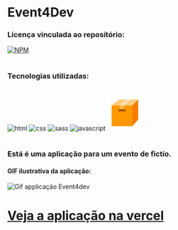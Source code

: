 # Event4Dev

### Licença vinculada ao repositório: 
[![NPM](https://img.shields.io/github/license/LuizFernandoDeveloper/-LandPageEventForDev-)](https://github.com/LuizFernandoDeveloper/-LandPageEventForDev-/blob/main/LIcence)

#
### Tecnologias utilizadas: 

<div style="display: inline_block "><br>
    <img alt="html" height="80" width="80" src="https://cdn.jsdelivr.net/gh/devicons/devicon/icons/html5/html5-original.svg"/>
    <img alt="css" height="80" width="80" src="https://cdn.jsdelivr.net/gh/devicons/devicon/icons/css3/css3-original.svg"/>
    <img alt="sass" height="80" width="80" src="https://cdn.jsdelivr.net/gh/devicons/devicon/icons/sass/sass-original.svg"/>
    <img alt="javascript" height="80" width="80" src="https://cdn.jsdelivr.net/gh/devicons/devicon/icons/javascript/javascript-original.svg"/>
    <img alt="parcel" height="80" width="80" src="./mediaForReadme/icons8-cardboard-box-96.png"/>
</div>

#

### Está é uma aplicação para um evento de fictío.
#### GIF ilustrativa da aplicação:

![Gif applicação Event4dev](./mediaForReadme/event4dev.gif)

# [Veja a aplicação  na vercel](land-page-event-for-dev.vercel.app)
